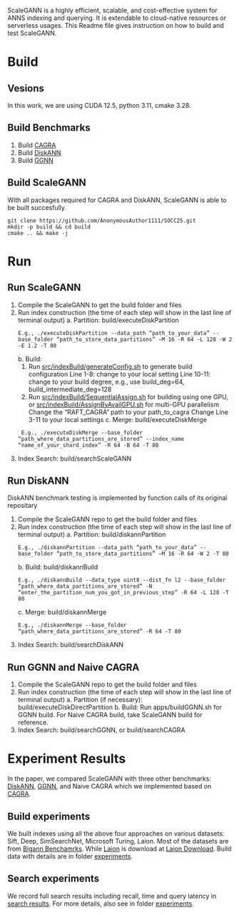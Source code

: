 ScaleGANN is a highly efficient, scalable, and cost-effective system for ANNS indexing and querying. It is extendable to cloud-native resources or serverless usages. This Readme file gives instruction on how to build and test ScaleGANN.

# Build
## Vesions
In this work, we are using CUDA 12.5, python 3.11, cmake 3.28.
## Build Benchmarks
1. Build [CAGRA](https://github.com/rapidsai/raft/blob/branch-24.10/docs/source/build.md)
2. Build [DiskANN](https://github.com/microsoft/DiskANN/blob/main/README.md)
3. Build [GGNN](https://github.com/cgtuebingen/ggnn/tree/release_0.5)
## Build ScaleGANN
With all packages required for CAGRA and DiskANN, ScaleGANN is able to be built succesfully.
```
git clone https://github.com/AnonymousAuthor1111/SOCC25.git
mkdir -p build && cd build
cmake .. && make -j
```

# Run 
## Run ScaleGANN
1. Compile the ScaleGANN to get the build folder and files
2. Run index construction (the time of each step will show in the last line of terminal output)
   a. Partition: build/executeDiskPartition
     ```
     E.g., ./executeDiskPartition --data_path “path_to_your_data” --base_folder “path_to_store_data_partitions” –M 16 -R 64 -L 128 -W 2 -E 1.2 -T 80
     ```
   b. Build:
      1. Run [src/indexBuild/generateConfig.sh](https://github.com/AnonymousAuthor1111/SOCC25/blob/main/src/indexBuild/generateConfig.sh) to generate build configuration
         Line 1-8: change to your local setting
         Line 10-11: change to your build degree, e.g., use build_deg=64, build_intermediate_deg=128
      2. Run [src/indexBuild/SequentialAssign.sh](https://github.com/AnonymousAuthor1111/SOCC25/blob/main/src/indexBuild/SequentialAssign.sh) for building using one GPU, or [src/indexBuild/AssignByAvailGPU.sh](https://github.com/AnonymousAuthor1111/SOCC25/blob/main/src/indexBuild/AssignByAvailGPU.sh) for multi-GPU parallelism
         Change the “RAFT_CAGRA“ path to your path_to_cagra
         Change Line 3-11 to your local settings
   c. Merge: build/executeDiskMerge
   ```
    E.g., ./executeDiskMerge --base_folder “path_where_data_partitions_are_stored” --index_name “name_of_your_shard_index” -R 64 -B 64 -T 80
   ```
3. Index Search: build/searchScaleGANN

## Run DiskANN
DiskANN benchmark testing is implemented by function calls of its original repositary
1. Compile the ScaleGANN repo to get the build folder and files
2. Run index construction (the time of each step will show in the last line of terminal output) 
   a. Partition: build/diskannPartition 
   ```
   E.g., ./diskannPartition --data_path “path_to_your_data” --base_folder “path_to_store_data_partitions” –M 16 -R 64 -W 2 -T 80
   ```
   b. Build: build/diskannBuild 
   ```
   E.g., ./diskannBuild --data_type uint8 --dist_fn l2 --base_folder “path_where_data_partitions_are_stored” -N “enter_the_partition_num_you_got_in_previous_step” -R 64 -L 128 -T 80
   ```
   c. Merge: build/diskannMerge 
   ```
   E.g., ./diskannMerge --base_folder “path_where_data_partitions_are_stored” -R 64 -T 80
   ```
3. Index Search: build/searchDiskANN

## Run GGNN and Naive CAGRA
1. Compile the ScaleGANN repo to get the build folder and files
2. Run index construction (the time of each step will show in the last line of terminal output) 
   a. Partition (if necessary): build/executeDiskDirectPartition 
   b. Build: Run apps/buildGGNN.sh for GGNN build. For Naive CAGRA build, take ScaleGANN build for reference.
3. Index Search: build/searchGGNN, or build/searchCAGRA

# Experiment Results
In the paper, we compared ScaleGANN with three other benchmarks: [DiskANN](https://github.com/microsoft/DiskANN/tree/main), [GGNN](https://github.com/cgtuebingen/ggnn/tree/release_0.5), and Naive CAGRA which we implemented based on [CAGRA](https://github.com/rapidsai/raft/tree/branch-24.10).
## Build experiments
We built indexes using all the above four approaches on various datasets: Sift, Deep, SimSearchNet, Microsoft Turing, Laion. Most of the datasets are from [Bigann Benchamrks](https://big-ann-benchmarks.com/neurips21.html). While [Laion](https://laion.ai) is download at [Laion Download](https://the-eye.eu/public/AI/cah/laion5b/embeddings/laion1B-nolang/).
Build data with details are in folder [experiments](https://github.com/AnonymousAuthor1111/SOCC25/tree/main/experiments).
## Search experiments
We record full search results including recall, time and query latency in [search results](https://github.com/AnonymousAuthor1111/SOCC25/blob/main/SearchResult.xlsx). 
For more details, also see in folder [experiments](https://github.com/AnonymousAuthor1111/SOCC25/tree/main/experiments).

